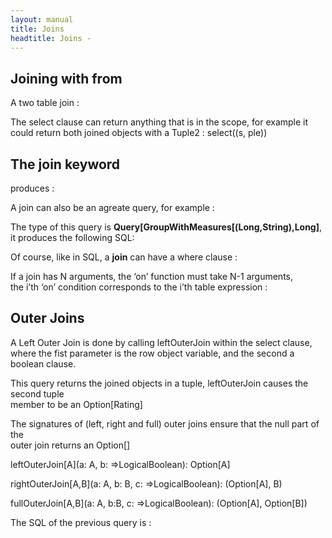 ```yaml
---
layout: manual
title: Joins
headtitle: Joins - 
---
```


Joining with **from**
---------------------

A two table join :

<script type="syntaxhighlighter" class="brush: scala">

<![CDATA[

class Playlist(var id: Long, var name: String, var path: String) extends KeyedEntity[Long] {

  import MusicDb._

  // a two table join:
  def songsInPlaylistOrder =
    from(playlistElements, songs)((ple, s) =>
    where(ple.playlistId = id and ple.songId = s.id)
    select(s)
    orderBy(ple.songNumber asc))
}
]]>

</script>

The select clause can return anything that is in the scope, for example it  
could return both joined objects with a Tuple2 : select((s, ple))

The **join** keyword
--------------------

<script type="syntaxhighlighter" class="brush: scala">

<![CDATA[

val ratingsForAllSongs =
  join(songs, ratings.leftOuter)((s,r) =>
    select(s, r)
   on(s.id === r.map(_.songId)))

for(sr <- ratingsForAllSongs)
  println(sr._1.title + " rating is " +
    sr._2.map(r => r.appreciationScore.toString).getOrElse(“not rated”))
]]>

</script>

produces :

<script type="syntaxhighlighter" class="brush: sql">

<![CDATA[

Select
  Song1.id as Song1_id,
  Rating2.songId as Rating2_songId,
  Rating2.songId as Rating2_songId,
  Rating2.appreciationScore as Rating2_appreciationScore,
  Rating2.userId as Rating2_userId,
  Song1.year as Song1_year,
  Song1.title as Song1_title,
  Song1.filePath as Song1_filePath,
  Song1.artistId as Song1_artistId,
  Song1.id as Song1_id
From
  Song Song1
left outer join Rating as Rating2 on (Song1.id = Rating2.songId)
]]>

</script>

A join can also be an agreate query, for example :

<script type="syntaxhighlighter" class="brush: scala">

<![CDATA[

val q =
  join(artists,songs.leftOuter)((a,s)=>
    groupBy(a.id, a.firstName)
    compute(countDistinct(s.map(_.id)))
    on(a.id === s.map(_.authorId)))
]]>

</script>

The type of this query is
**Query\[GroupWithMeasures\[(Long,String),Long\]**, it produces the
following SQL:

<script type="syntaxhighlighter" class="brush: sql">

<![CDATA[

Select
  Person1.id as g0,
  Person1.firstName as g1,
  count(distinct Song2.id) as c0
From
  Person Person1
left outer join Song as Song2 on (Person1.id = Song2.authorId)
Group By
  Person1.id,
  Person1.firstName
]]>

</script>

Of course, like in SQL, a **join** can have a where clause :

<script type="syntaxhighlighter" class="brush: scala">

<![CDATA[

val q =
  join(artists,songs.leftOuter)((a,s)=>
    where(a.id in myListOfArtistId)
    groupBy(a.id, a.firstName)
    compute(countDistinct(s.map(_.id)))
    on(a.id === s.map(\_.authorId)))
]]>

</script>

If a join has N arguments, the ‘on’ function must take N-1 arguments,  
the i’th ‘on’ condition corresponds to the i’th table expression :

<script type="syntaxhighlighter" class="brush: scala">


<![CDATA[

join(T, A1, A2,… AN)((a1,a2,…,aN) => …
  on(…condition for a1…,…condition for a2…,……condition for aN…, ))
]]>

</script>

Outer Joins *<span class="syntax deprecated"></span>*
-----------------------------------------------------

A Left Outer Join is done by calling leftOuterJoin within the select
clause,  
where the fist parameter is the row object variable, and the second a
boolean clause.

This query returns the joined objects in a tuple, leftOuterJoin causes
the second tuple  
member to be an Option\[Rating\]

<script type="syntaxhighlighter" class="brush: scala">


<![CDATA[

val ratingsForAllSongs =
  from(songs, ratings)((s,r) =>
    select((s, leftOuterJoin(r, s.id === r.songId))))

for(sr <- ratingsForAllSongs)
  println(sr._1.title + " rating is " +
    sr._2.map(r => r.appreciationScore.toString).getOrElse(“not rated”))
]]>

</script>

The signatures of (left, right and full) outer joins ensure that the
null part of the  
outer join returns an Option\[\]

leftOuterJoin\[A\](a: A, b: =\>LogicalBoolean): Option\[A\]

rightOuterJoin\[A,B\](a: A, b: B, c: =\>LogicalBoolean): (Option\[A\],
B)

fullOuterJoin\[A,B\](a: A, b:B, c: =\>LogicalBoolean): (Option\[A\],
Option\[B\])

The SQL of the previous query is :

<script type="syntaxhighlighter" class="brush: sql">

<![CDATA[

Select
  Song1.id as Song1_id,
  Rating2.songId as Rating2_songId,
  Rating2.appreciationScore as Rating2_appreciationScore,
  Rating2.userId as Rating2_userId,
  Song1.year as Song1_year,
  Song1.title as Song1_title,
  Song1.filePath as Song1_filePath,
  Song1.artistId as Song1_artistId,
  Song1.id as Song1_id
From
  Song Song1
left outer join Rating as Rating2 on (Song1.id = Rating2.songId)
]]>

</script>
